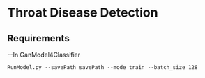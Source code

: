 # Throat Disease Detection

## Requirements
--In GanModel4Classifier
```shell
RunModel.py --savePath savePath --mode train --batch_size 128
```
